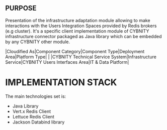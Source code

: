 ## PURPOSE
Presentation of the infrastructure adaptation module allowing to make interactions with the Users Integration Spaces provided by Redis brokers (e.g cluster).
It's a specific client implementation module of CYBNITY infrastructure connector packaged as Java library which can be embedded by any CYBNITY other module.

|Cloudified As|Component Category|Component Type|Deployment Area|Platform Type|
| |CYBNITY Technical Service System|Infrastructure Service|CYBNITY Users Interfaces Area|IT & Data Platform|

# IMPLEMENTATION STACK
The main technologies set is:
- Java Library
- Vert.x Redis Client
- Lettuce Redis Client
- Jackson Databind library
